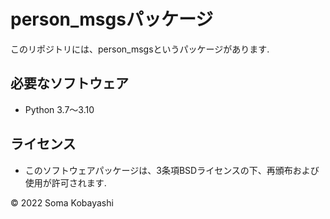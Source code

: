 # person_msgsパッケージ

このリポジトリには、person_msgsというパッケージがあります.

## 必要なソフトウェア

* Python 3.7～3.10

## ライセンス

* このソフトウェアパッケージは、3条項BSDライセンスの下、再頒布および使用が許可されます.

© 2022 Soma Kobayashi

